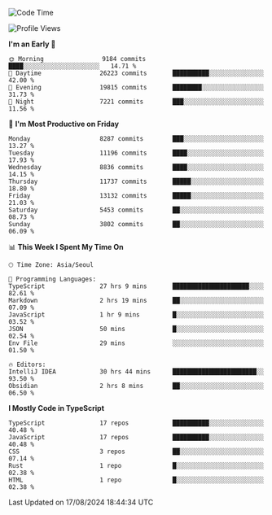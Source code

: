 <!--START_SECTION:waka-->
![Code Time](http://img.shields.io/badge/Code%20Time-6%2C572%20hrs%2034%20mins-blue)

![Profile Views](http://img.shields.io/badge/Profile%20Views-0-blue)

**I'm an Early 🐤** 

```text
🌞 Morning                9184 commits        ████░░░░░░░░░░░░░░░░░░░░░   14.71 % 
🌆 Daytime                26223 commits       ██████████░░░░░░░░░░░░░░░   42.00 % 
🌃 Evening                19815 commits       ████████░░░░░░░░░░░░░░░░░   31.73 % 
🌙 Night                  7221 commits        ███░░░░░░░░░░░░░░░░░░░░░░   11.56 % 
```
📅 **I'm Most Productive on Friday** 

```text
Monday                   8287 commits        ███░░░░░░░░░░░░░░░░░░░░░░   13.27 % 
Tuesday                  11196 commits       ████░░░░░░░░░░░░░░░░░░░░░   17.93 % 
Wednesday                8836 commits        ████░░░░░░░░░░░░░░░░░░░░░   14.15 % 
Thursday                 11737 commits       █████░░░░░░░░░░░░░░░░░░░░   18.80 % 
Friday                   13132 commits       █████░░░░░░░░░░░░░░░░░░░░   21.03 % 
Saturday                 5453 commits        ██░░░░░░░░░░░░░░░░░░░░░░░   08.73 % 
Sunday                   3802 commits        ██░░░░░░░░░░░░░░░░░░░░░░░   06.09 % 
```


📊 **This Week I Spent My Time On** 

```text
🕑︎ Time Zone: Asia/Seoul

💬 Programming Languages: 
TypeScript               27 hrs 9 mins       █████████████████████░░░░   82.61 % 
Markdown                 2 hrs 19 mins       ██░░░░░░░░░░░░░░░░░░░░░░░   07.09 % 
JavaScript               1 hr 9 mins         █░░░░░░░░░░░░░░░░░░░░░░░░   03.52 % 
JSON                     50 mins             █░░░░░░░░░░░░░░░░░░░░░░░░   02.54 % 
Env File                 29 mins             ░░░░░░░░░░░░░░░░░░░░░░░░░   01.50 % 

🔥 Editors: 
IntelliJ IDEA            30 hrs 44 mins      ███████████████████████░░   93.50 % 
Obsidian                 2 hrs 8 mins        ██░░░░░░░░░░░░░░░░░░░░░░░   06.50 % 
```

**I Mostly Code in TypeScript** 

```text
TypeScript               17 repos            ██████████░░░░░░░░░░░░░░░   40.48 % 
JavaScript               17 repos            ██████████░░░░░░░░░░░░░░░   40.48 % 
CSS                      3 repos             ██░░░░░░░░░░░░░░░░░░░░░░░   07.14 % 
Rust                     1 repo              █░░░░░░░░░░░░░░░░░░░░░░░░   02.38 % 
HTML                     1 repo              █░░░░░░░░░░░░░░░░░░░░░░░░   02.38 % 
```




 Last Updated on 17/08/2024 18:44:34 UTC
<!--END_SECTION:waka-->
